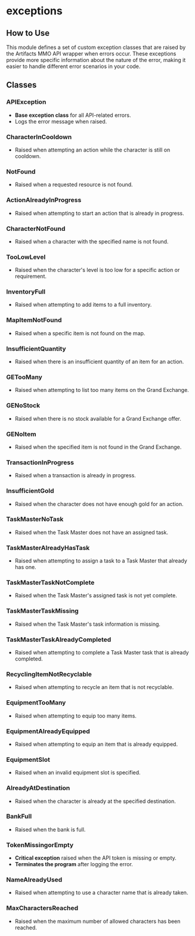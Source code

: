 # exceptions

## How to Use

This module defines a set of custom exception classes that are raised by the Artifacts MMO API wrapper when errors occur. These exceptions provide more specific information about the nature of the error, making it easier to handle different error scenarios in your code.

## Classes

### APIException

- **Base exception class** for all API-related errors.
- Logs the error message when raised.

### CharacterInCooldown

- Raised when attempting an action while the character is still on cooldown.

### NotFound

- Raised when a requested resource is not found.

### ActionAlreadyInProgress

- Raised when attempting to start an action that is already in progress.

### CharacterNotFound

- Raised when a character with the specified name is not found.

### TooLowLevel

- Raised when the character's level is too low for a specific action or requirement.

### InventoryFull

- Raised when attempting to add items to a full inventory.

### MapItemNotFound

- Raised when a specific item is not found on the map.

### InsufficientQuantity

- Raised when there is an insufficient quantity of an item for an action.

### GETooMany

- Raised when attempting to list too many items on the Grand Exchange.

### GENoStock

- Raised when there is no stock available for a Grand Exchange offer.

### GENoItem

- Raised when the specified item is not found in the Grand Exchange.

### TransactionInProgress

- Raised when a transaction is already in progress.

### InsufficientGold

- Raised when the character does not have enough gold for an action.

### TaskMasterNoTask

- Raised when the Task Master does not have an assigned task.

### TaskMasterAlreadyHasTask

- Raised when attempting to assign a task to a Task Master that already has one.

### TaskMasterTaskNotComplete

- Raised when the Task Master's assigned task is not yet complete.

### TaskMasterTaskMissing

- Raised when the Task Master's task information is missing.

### TaskMasterTaskAlreadyCompleted

- Raised when attempting to complete a Task Master task that is already completed.

### RecyclingItemNotRecyclable

- Raised when attempting to recycle an item that is not recyclable.

### EquipmentTooMany

- Raised when attempting to equip too many items.

### EquipmentAlreadyEquipped

- Raised when attempting to equip an item that is already equipped.

### EquipmentSlot

- Raised when an invalid equipment slot is specified.

### AlreadyAtDestination

- Raised when the character is already at the specified destination.

### BankFull

- Raised when the bank is full.

### TokenMissingorEmpty

- **Critical exception** raised when the API token is missing or empty.
- **Terminates the program** after logging the error.

### NameAlreadyUsed

- Raised when attempting to use a character name that is already taken.

### MaxCharactersReached

- Raised when the maximum number of allowed characters has been reached.

